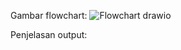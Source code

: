 Gambar flowchart:
![Flowchart drawio](https://github.com/DivaAndini/Postest_2/assets/143860881/1321d730-140b-4537-94fd-ed93a56c86b2)

Penjelasan output:




